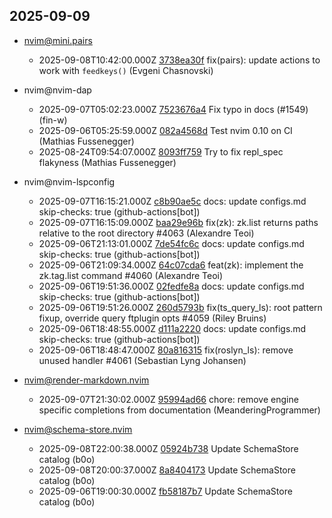 ## 2025-09-09

* nvim@mini.pairs
  - 2025-09-08T10:42:00.000Z [3738ea30f](https://github.com/echasnovski/mini.pairs/commit/3738ea30ff33e0cbf2983dc67319a5468d25b0a9) fix(pairs): update actions to work with `feedkeys()` (Evgeni Chasnovski)

* nvim@nvim-dap
  - 2025-09-07T05:02:23.000Z [7523676a4](https://github.com/mfussenegger/nvim-dap/commit/7523676a4be17644587aa47e4d42f6f7646d4727) Fix typo in docs (#1549) (fin-w)
  - 2025-09-06T05:25:59.000Z [082a4568d](https://github.com/mfussenegger/nvim-dap/commit/082a4568dc3127acc93d8497379eefe41d7fc626) Test nvim 0.10 on CI (Mathias Fussenegger)
  - 2025-08-24T09:54:07.000Z [8093ff759](https://github.com/mfussenegger/nvim-dap/commit/8093ff759f3bed22e6def7cb77e834903e496e51) Try to fix repl_spec flakyness (Mathias Fussenegger)

* nvim@nvim-lspconfig
  - 2025-09-07T16:15:21.000Z [c8b90ae5c](https://github.com/neovim/nvim-lspconfig/commit/c8b90ae5cbe21d547b342b05c9266dcb8ca0de8f) docs: update configs.md skip-checks: true (github-actions[bot])
  - 2025-09-07T16:15:09.000Z [baa29e96b](https://github.com/neovim/nvim-lspconfig/commit/baa29e96b98d1c7fb91ca1c613bc401d502c8929) fix(zk): zk.list returns paths relative to the root directory #4063 (Alexandre Teoi)
  - 2025-09-06T21:13:01.000Z [7de54fc6c](https://github.com/neovim/nvim-lspconfig/commit/7de54fc6cae5080a656329a9c2f2dff03d914cdd) docs: update configs.md skip-checks: true (github-actions[bot])
  - 2025-09-06T21:09:34.000Z [64c07cda6](https://github.com/neovim/nvim-lspconfig/commit/64c07cda6c81ca767b4a58f090096c3e8d5abce5) feat(zk): implement the zk.tag.list command #4060 (Alexandre Teoi)
  - 2025-09-06T19:51:36.000Z [02fedfe8a](https://github.com/neovim/nvim-lspconfig/commit/02fedfe8a3f24c8e5ad62fe240afd8216f2d8850) docs: update configs.md skip-checks: true (github-actions[bot])
  - 2025-09-06T19:51:26.000Z [260d5793b](https://github.com/neovim/nvim-lspconfig/commit/260d5793b197fccddb8a671f9020c829725921b0) fix(ts_query_ls): root pattern fixup, override query ftplugin opts #4059 (Riley Bruins)
  - 2025-09-06T18:48:55.000Z [d111a2220](https://github.com/neovim/nvim-lspconfig/commit/d111a222070a24a364f488de01021cc904564a58) docs: update configs.md skip-checks: true (github-actions[bot])
  - 2025-09-06T18:48:47.000Z [80a816315](https://github.com/neovim/nvim-lspconfig/commit/80a816315e653e1e6641b8961ef84c110a359ab4) fix(roslyn_ls): remove unused handler #4061 (Sebastian Lyng Johansen)

* nvim@render-markdown.nvim
  - 2025-09-07T21:30:02.000Z [95994ad66](https://github.com/MeanderingProgrammer/render-markdown.nvim/commit/95994ad668786cd75d0ee6d0b7178bce7c3ca146) chore: remove engine specific completions from documentation (MeanderingProgrammer)

* nvim@schema-store.nvim
  - 2025-09-08T22:00:38.000Z [05924b738](https://github.com/b0o/SchemaStore.nvim/commit/05924b7383fa17f13f7a7e7ecc8ce83b3c340ce2) Update SchemaStore catalog (b0o)
  - 2025-09-08T20:00:37.000Z [8a8404173](https://github.com/b0o/SchemaStore.nvim/commit/8a840417303ec8be66819fadb2e839799c4f66c5) Update SchemaStore catalog (b0o)
  - 2025-09-06T19:00:30.000Z [fb58187b7](https://github.com/b0o/SchemaStore.nvim/commit/fb58187b76d8e086f08686b872b50f52eac57818) Update SchemaStore catalog (b0o)